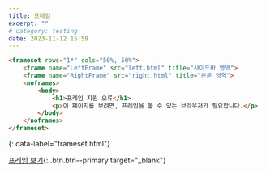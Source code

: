 ```yaml
---
title: 프레임
excerpt: ""
# category: testing
date: 2023-11-12 15:59
---
```


```html
<frameset rows="1*" cols="50%, 50%">
	<frame name="LeftFrame" src="left.html" title="사이드바 영역">
	<frame name="RightFrame" src="right.html" title="본문 영역">
	<noframes>
		<body>
			<h1>프레임 지원 오류</h1>
			<p>이 페이지를 보려면, 프레임을 볼 수 있는 브라우저가 필요합니다.</p>
		</body>
	</noframes>
</frameset>
```
{: data-label="frameset.html"}

[프레임 보기](./frameset.html){: .btn.btn--primary target="_blank"}
